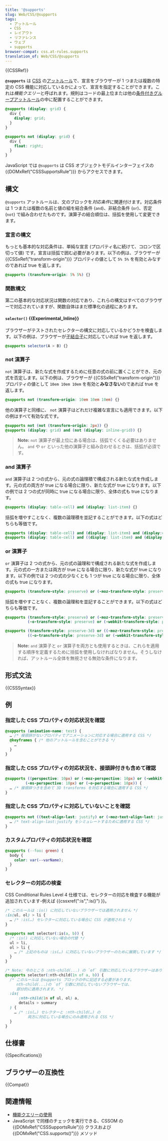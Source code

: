 ```yaml
---
title: '@supports'
slug: Web/CSS/@supports
tags:
  - アットルール
  - CSS
  - レイアウト
  - リファレンス
  - ウェブ
  - supports
browser-compat: css.at-rules.supports
translation_of: Web/CSS/@supports
---
```

{{CSSRef}}

**`@supports`** は [CSS](/ja/docs/Web/CSS) の[アットルール](/ja/docs/Web/CSS/At-rule)で、宣言をブラウザーが 1 つまたは複数の特定の CSS 機能に対応しているかによって、宣言を指定することができます。これは*機能クエリー*と呼ばれます。規則はコードの最上位または他の[条件付きグループアットルール](/ja/docs/Web/CSS/At-rule#条件付きグループルール)の中に配置することができます。

```css
@supports (display: grid) {
  div {
    display: grid;
  }
}
```

```css
@supports not (display: grid) {
  div {
    float: right;
  }
}
```

JavaScript では `@supports` は CSS オブジェクトモデルインターフェイスの {{DOMxRef("CSSSupportsRule")}} からアクセスできます。

## 構文

`@supports` アットルールは、文のブロックを*対応条件*に関連付けます。対応条件は 1 つまたは複数の名前と値の組を結合条件 (`and`)、非結合条件 (`or`)、否定 (`not`) で組み合わせたものです。演算子の結合順位は、括弧を使用して変更できます。

### 宣言の構文

もっとも基本的な対応条件は、単純な宣言 (プロパティ名に続けて、コロンで区切って値) です。宣言は括弧で囲む必要があります。以下の例は、ブラウザーが {{CSSxRef("transform-origin")}} プロパティの値として `5% 5%` を有効とみなすのであれば true を返します。

```css
@supports (transform-origin: 5% 5%) {}
```

### 関数構文

第二の基本的な対応状況は関数の対応であり、これらの構文はすべてのブラウザーで対応されていますが、関数自体はまだ標準化の過程にあります。

#### `selector()` {{Experimental_Inline}}

ブラウザーがテストされたセレクターの構文に対応しているかどうかを検査します。以下の例は、ブラウザーが[子結合子](/ja/docs/Web/CSS/Child_combinator)に対応していれば true を返します。

```css
@supports selector(A > B) {}
```

### not 演算子

`not` 演算子は、新たな式を作成するために任意の式の前に置くことができ、元の式を否定します。以下の例は、ブラウザーが {{CSSxRef("transform-origin")}} プロパティの値として `10em 10em 10em` を有効と**みなさない**のであれば true を返します。

```css
@supports not (transform-origin: 10em 10em 10em) {}
```

他の演算子と同様に、 `not` 演算子はどれだけ複雑な宣言にも適用できます。以下の例はすべて有効な式です。

```css
@supports not (not (transform-origin: 2px)) {}
@supports (display: grid) and (not (display: inline-grid)) {}
```

> **Note:** `not` 演算子が最上位にある場合は、括弧でくくる必要はありません。 `and` や `or` といった他の演算子と組み合わせるときは、括弧が必須です。

### and 演算子

`and` 演算子は 2 つの式から、元の式の論理積で構成される新たな式を作成します。元の式の両方が true になる場合に限り、新たな式が true になります。以下の例では 2 つの式が同時に true になる場合に限り、全体の式も true になります。

```css
@supports (display: table-cell) and (display: list-item) {}
```

括弧を増やすことなく、複数の論理積を並記することができます。以下の式はどちらも等価です。

```css
@supports (display: table-cell) and (display: list-item) and (display:contents) {}
@supports (display: table-cell) and ((display: list-item) and (display:contents)) {}
```

### or 演算子

`or` 演算子は 2 つの式から、元の式の論理和で構成される新たな式を作成します。元の式の一方または両方が true になる場合に限り、新たな式が true になります。以下の例では 2 つの式の少なくとも 1 つが true になる場合に限り、全体の式も true になります。

```css
@supports (transform-style: preserve) or (-moz-transform-style: preserve) {}
```

括弧を増やすことなく、複数の論理和を並記することができます。以下の式はどちらも等価です。

```css
@supports (transform-style: preserve) or (-moz-transform-style: preserve) or
          (-o-transform-style: preserve) or (-webkit-transform-style: preserve) {}

@supports (transform-style: preserve-3d) or ((-moz-transform-style: preserve-3d) or
          ((-o-transform-style: preserve-3d) or (-webkit-transform-style: preserve-3d))) {}
```

> **Note:** `and` 演算子と `or` 演算子を両方とも使用するときは、これらを適用する順序を定義するために括弧を使用しなければなりません。そうしなければ、アットルール全体を無視させる無効な条件になります。

## 形式文法

{{CSSSyntax}}

## 例

### 指定した CSS プロパティの対応状況を確認

```css
@supports (animation-name: test) {
  … /* 接頭辞がないプロパティでアニメーションに対応する場合に適用する CSS */
  @keyframes { /* 他のアットルールを含むことができる */
    …
  }
}
```

### 指定した CSS プロパティの対応状況を、接頭辞付きも含めて確認

```css
@supports ((perspective: 10px) or (-moz-perspective: 10px) or (-webkit-perspective: 10px) or
         (-ms-perspective: 10px) or (-o-perspective: 10px)) {
  … /* 接頭辞つきを含めて 3D transforms を対応する場合に適用する CSS */
}
```

### 指定した CSS プロパティに対応していないことを確認

```css
@supports not ((text-align-last: justify) or (-moz-text-align-last: justify)) {
  … /* text-align-last:justify をシミュレートするために適用する CSS */
}
```

### カスタムプロパティの対応状況を確認

```css
@supports (--foo: green) {
  body {
    color: var(--varName);
  }
}
```

### セレクターの対応の検査

CSS Conditional Rules Level 4 仕様では、セレクターの対応を検査する機能が追加されています-例えば {{cssxref(":is",":is()") }}。

```css
/* このルールは :is() に対応していないブラウザーでは適用されません */
:is(ul, ol) > li {
  … /* :is(…) セレクターに対応している場合に CSS が適用される */
}

@supports not selector(:is(a, b)) {
  /* :is() に対応していない場合の代替 */
  ul > li,
  ol > li {
    … /* 上記のものは :is(…) に対応していないブラウザーのために展開しています */
  }
}

/* Note: 今のところ :nth-child(...) の `of` 引数に対応しているブラウザーはありません。 */
@supports selector(:nth-child(1n of a, b)) {
  /* このルールは @supports ブロックの中に記述する必要があります。
     nth-child(...)の `of` 引数に対応していないブラウザーでは、
     部分的に適用されます。 */
  :is(
      :nth-child(1n of ul, ol) a,
      details > summary
  ) {
    … /* :is(…) セレクターと :nth-child(…) の
          両方に対応している場合にのみ適用される CSS */
  }
}
```

## 仕様書

{{Specifications}}

## ブラウザーの互換性

{{Compat}}

## 関連情報

- [機能クエリーの使用](/ja/docs/Web/CSS/CSS_Conditional_Rules/Using_Feature_Queries)
- JavaScript で同様のチェックを実行できる、CSSOM の {{DOMxRef("CSSSupportsRule")}} クラスおよび {{DOMxRef("CSS.supports()")}} メソッド

